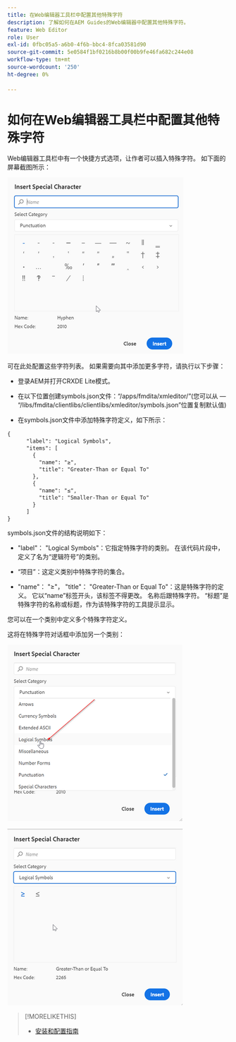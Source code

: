```yaml
---
title: 在Web编辑器工具栏中配置其他特殊字符
description: 了解如何在AEM Guides的Web编辑器中配置其他特殊字符。
feature: Web Editor
role: User
exl-id: 0fbc05a5-a6b0-4f6b-bbc4-8fca03581d90
source-git-commit: 5e0584f1bf0216b8b00f00b9fe46fa682c244e08
workflow-type: tm+mt
source-wordcount: '250'
ht-degree: 0%

---
```


# 如何在Web编辑器工具栏中配置其他特殊字符

Web编辑器工具栏中有一个快捷方式选项，让作者可以插入特殊字符。
如下面的屏幕截图所示：

![特殊字符](assets/special-chars.png)


可在此处配置这些字符列表。 如果需要向其中添加更多字符，请执行以下步骤：

+ 登录AEM并打开CRXDE Lite模式。

+ 在以下位置创建symbols.json文件：“/apps/fmdita/xmleditor/”(您可以从 — “/libs/fmdita/clientlibs/clientlibs/xmleditor/symbols.json”位置复制默认值)

+ 在symbols.json文件中添加特殊字符定义，如下所示：

```
{
      "label": "Logical Symbols",
      "items": [
        {
          "name": "≥",
          "title": "Greater-Than or Equal To"
        },
        {
          "name": "≤",
          "title": "Smaller-Than or Equal To"
        }
      ]
}
```

symbols.json文件的结构说明如下：

+ &quot;label&quot;： &quot;Logical Symbols&quot;：它指定特殊字符的类别。 在该代码片段中，定义了名为“逻辑符号”的类别。

+ “项目”：这定义类别中特殊字符的集合。

+ &quot;name&quot;： &quot;≥&quot;， &quot;title&quot;： &quot;Greater-Than or Equal To&quot;：这是特殊字符的定义。 它以“name”标签开头，该标签不得更改。 名称后跟特殊字符。 “标题”是特殊字符的名称或标题，作为该特殊字符的工具提示显示。

您可以在一个类别中定义多个特殊字符定义。

这将在特殊字符对话框中添加另一个类别：

![特殊符号类别](assets/special-char-category.png)

![插入特殊字符](assets/insert-special-char.png)

>[!MORELIKETHIS]
>
>+ [安装和配置指南](https://helpx.adobe.com/content/dam/help/en/xml-documentation-solution/3-6/XML-Documentation-for-Adobe-Experience-Manager_Installation-Configuration-Guide_EN.pdf)
